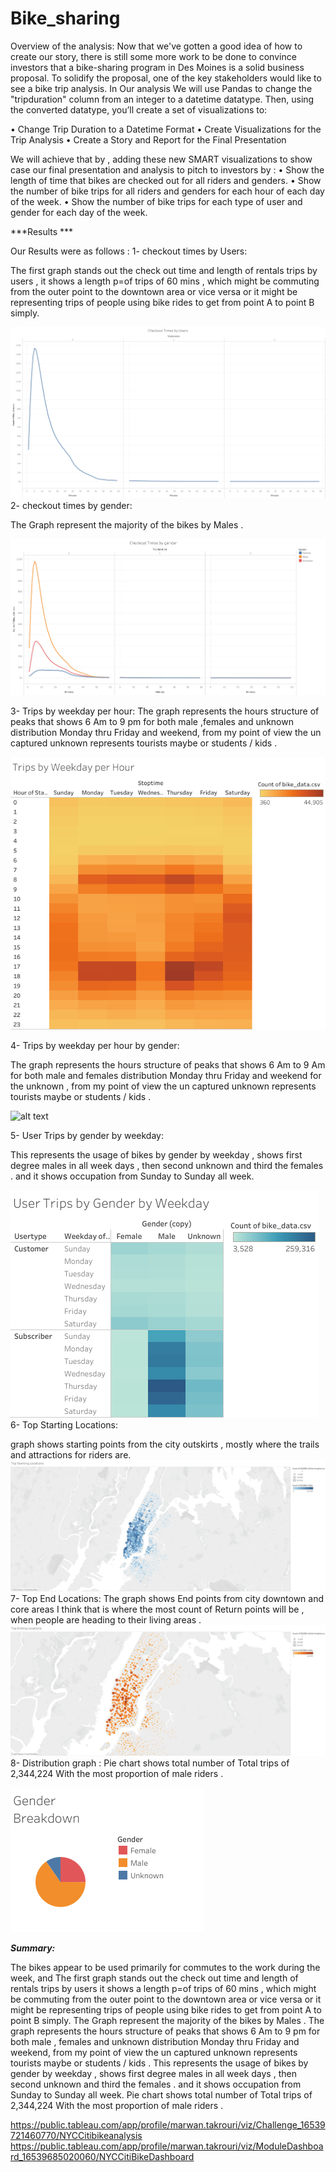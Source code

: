 # Bike_sharing



Overview of the analysis: Now that we've gotten a good idea of how to create our story, there is still some more work to be done to convince investors that a bike-sharing program in Des Moines is a solid business proposal. To solidify the proposal, one of the key stakeholders would like to see a bike trip analysis. In Our analysis We will use Pandas to change the "tripduration" column from an integer to a datetime datatype. Then, using the converted datatype, you’ll create a set of visualizations to:


• Change Trip Duration to a Datetime Format 
• Create Visualizations for the Trip Analysis 
• Create a Story and Report for the Final Presentation


We will achieve that by , adding these new SMART visualizations to show case our final presentation and analysis to pitch to investors by :
• Show the length of time that bikes are checked out for all riders and genders.
• Show the number of bike trips for all riders and genders for each hour of each day of the week.
• Show the number of bike trips for each type of user and gender for each day of the week.


***Results ***



Our Results were as follows :
1- checkout times by Users: 

The first graph stands out the check out time and length of rentals trips by users , it shows a length p=of trips of 60 mins , which might be commuting from the outer point to the downtown area or vice versa or it might be representing trips of people using bike rides to get from point A to point B simply.  

![alt text](https://github.com/Marwan-Takrouri/Bike_sharing/blob/main/Checkout%20Times%20by%20Users.png)
2- checkout times by gender:

The Graph represent the majority of the bikes by Males .

![alt text](https://github.com/Marwan-Takrouri/Bike_sharing/blob/main/Checkout%20Times%20by%20gender.png)

3- Trips by weekday per hour:
The graph represents the hours structure of peaks that shows 6 Am to 9 pm for both male ,females and unknown distribution Monday thru Friday and weekend, from my point of view the un captured unknown represents tourists maybe or students / kids .

![alt text](https://github.com/Marwan-Takrouri/Bike_sharing/blob/main/Trips%20by%20Weekday%20per%20Hour.png)

4- Trips by weekday per hour by gender: 

The graph represents the hours structure of peaks that shows 6 Am to 9 Am for both male and females distribution Monday thru Friday and weekend for the unknown , from my point of view the un captured unknown represents tourists maybe or students / kids .

![alt text]()

5- User Trips by gender by weekday: 

This represents the usage of bikes by gender by weekday , shows first degree males in all week days , then second unknown and third the females . and it shows occupation from Sunday to Sunday all week.

![alt text](https://github.com/Marwan-Takrouri/Bike_sharing/blob/main/User%20Trips%20by%20Gender%20by%20Weekday.png)
6- Top Starting Locations:

graph shows starting points from the city outskirts , mostly where the trails and attractions for riders are.
![alt text](https://github.com/Marwan-Takrouri/Bike_sharing/blob/main/Top%20Starting%20Locations.png)
7- Top End Locations: 
The graph shows End points from city downtown and core areas I think that is where the most count of Return points will be , when people are heading to their living areas .
![alt text](https://github.com/Marwan-Takrouri/Bike_sharing/blob/main/Top%20Ending%20Locations.png)
8- Distribution graph : Pie chart shows total number of Total trips of 2,344,224 With the most proportion of male riders .

![alt text](https://github.com/Marwan-Takrouri/Bike_sharing/blob/main/Gender%20Breakdown.png)

***Summary:***

The bikes appear to be used primarily for commutes to the work during the week, and The first graph stands out the check out time and length of rentals trips by users it shows a length p=of trips of 60 mins , which might be commuting from the outer point to the downtown area or vice versa or it might be representing trips of people using bike rides to get from point A to point B simply. The Graph represent the majority of the bikes by Males . The graph represents the hours structure of peaks that shows 6 Am to 9 pm for both male , females and unknown distribution Monday thru Friday and weekend, from my point of view the un captured unknown represents tourists maybe or students / kids . This represents the usage of bikes by gender by weekday , shows first degree males in all week days , then second unknown and third the females . and it shows occupation from Sunday to Sunday all week. Pie chart shows total number of Total trips of 2,344,224 With the most proportion of male riders .

https://public.tableau.com/app/profile/marwan.takrouri/viz/Challenge_16539721460770/NYCCitibikeanalysis
https://public.tableau.com/app/profile/marwan.takrouri/viz/ModuleDashboard_16539685020060/NYCCitiBikeDashboard



